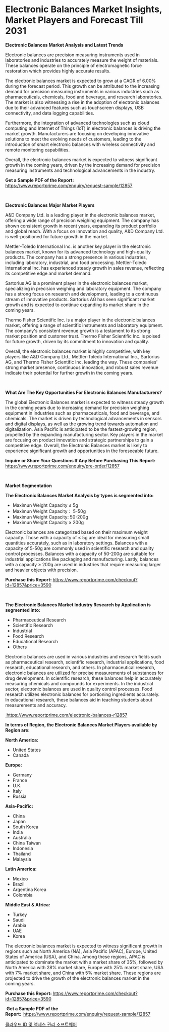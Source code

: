 <p><h1>Electronic Balances Market Insights, Market Players and Forecast Till 2031</h1></p><p><strong>Electronic Balances Market Analysis and Latest Trends</strong></p>
<p><p>Electronic balances are precision measuring instruments used in laboratories and industries to accurately measure the weight of materials. These balances operate on the principle of electromagnetic force restoration which provides highly accurate results.</p><p>The electronic balances market is expected to grow at a CAGR of 6.00% during the forecast period. This growth can be attributed to the increasing demand for precision measuring instruments in various industries such as pharmaceuticals, chemicals, food and beverage, and research laboratories. The market is also witnessing a rise in the adoption of electronic balances due to their advanced features such as touchscreen displays, USB connectivity, and data logging capabilities.</p><p>Furthermore, the integration of advanced technologies such as cloud computing and Internet of Things (IoT) in electronic balances is driving the market growth. Manufacturers are focusing on developing innovative solutions to meet the evolving needs of customers, leading to the introduction of smart electronic balances with wireless connectivity and remote monitoring capabilities.</p><p>Overall, the electronic balances market is expected to witness significant growth in the coming years, driven by the increasing demand for precision measuring instruments and technological advancements in the industry.</p></p>
<p><strong>Get a Sample PDF of the Report:&nbsp;</strong> <a href="https://www.reportprime.com/enquiry/request-sample/12857">https://www.reportprime.com/enquiry/request-sample/12857</a></p>
<p>&nbsp;</p>
<p><strong>Electronic Balances Major Market Players</strong></p>
<p><p>A&D Company Ltd. is a leading player in the electronic balances market, offering a wide range of precision weighing equipment. The company has shown consistent growth in recent years, expanding its product portfolio and global reach. With a focus on innovation and quality, A&D Company Ltd. is well-positioned for future growth in the market.</p><p>Mettler-Toledo International Inc. is another key player in the electronic balances market, known for its advanced technology and high-quality products. The company has a strong presence in various industries, including laboratory, industrial, and food processing. Mettler-Toledo International Inc. has experienced steady growth in sales revenue, reflecting its competitive edge and market demand.</p><p>Sartorius AG is a prominent player in the electronic balances market, specializing in precision weighing and laboratory equipment. The company has a strong focus on research and development, leading to a continuous stream of innovative products. Sartorius AG has seen significant market growth and is expected to continue expanding its market share in the coming years.</p><p>Thermo Fisher Scientific Inc. is a major player in the electronic balances market, offering a range of scientific instruments and laboratory equipment. The company's consistent revenue growth is a testament to its strong market position and customer trust. Thermo Fisher Scientific Inc. is poised for future growth, driven by its commitment to innovation and quality.</p><p>Overall, the electronic balances market is highly competitive, with key players like A&D Company Ltd., Mettler-Toledo International Inc., Sartorius AG, and Thermo Fisher Scientific Inc. leading the way. These companies' strong market presence, continuous innovation, and robust sales revenue indicate their potential for further growth in the coming years.</p></p>
<p>&nbsp;</p>
<p><strong>What Are The Key Opportunities For Electronic Balances Manufacturers?</strong></p>
<p><p>The global Electronic Balances market is expected to witness steady growth in the coming years due to increasing demand for precision weighing equipment in industries such as pharmaceuticals, food and beverage, and chemicals. The market is driven by technological advancements in sensors and digital displays, as well as the growing trend towards automation and digitalization. Asia Pacific is anticipated to be the fastest-growing region, propelled by the expanding manufacturing sector. Key players in the market are focusing on product innovation and strategic partnerships to gain a competitive edge. Overall, the Electronic Balances market is likely to experience significant growth and opportunities in the foreseeable future.</p></p>
<p><strong>Inquire or Share Your Questions If Any Before Purchasing This Report:</strong> <a href="https://www.reportprime.com/enquiry/pre-order/12857">https://www.reportprime.com/enquiry/pre-order/12857</a></p>
<p>&nbsp;</p>
<p><strong>Market Segmentation</strong></p>
<p><strong>The Electronic Balances Market Analysis by types is segmented into:</strong></p>
<p><ul><li>Maximun Weight Capacity ≤ 5g</li><li>Maximun Weight Capacity： 5-50g</li><li>Maximun Weight Capacity: 50-200g</li><li>Maximun Weight Capacity ≥ 200g</li></ul></p>
<p><p>Electronic balances are categorized based on their maximum weight capacity. Those with a capacity of ≤ 5g are ideal for measuring small quantities accurately, such as in laboratory settings. Balances with a capacity of 5-50g are commonly used in scientific research and quality control processes. Balances with a capacity of 50-200g are suitable for industrial applications like packaging and manufacturing. Lastly, balances with a capacity ≥ 200g are used in industries that require measuring larger and heavier objects with precision.</p></p>
<p><strong>Purchase this Report:&nbsp;</strong><a href="https://www.reportprime.com/checkout?id=12857&price=3590">https://www.reportprime.com/checkout?id=12857&price=3590</a></p>
<p>&nbsp;</p>
<p><strong>The Electronic Balances Market Industry Research by Application is segmented into:</strong></p>
<p><ul><li>Pharmaceutical Research</li><li>Scientific Research</li><li>Industrial</li><li>Food Research</li><li>Educational Research</li><li>Others</li></ul></p>
<p><p>Electronic balances are used in various industries and research fields such as pharmaceutical research, scientific research, industrial applications, food research, educational research, and others. In pharmaceutical research, electronic balances are utilized for precise measurements of substances for drug development. In scientific research, these balances help in accurately measuring chemicals and compounds for experiments. In the industrial sector, electronic balances are used in quality control processes. Food research utilizes electronic balances for portioning ingredients accurately. In educational research, these balances aid in teaching students about measurements and accuracy.</p></p>
<p><a href="https://www.reportprime.com/electronic-balances-r12857">&nbsp;https://www.reportprime.com/electronic-balances-r12857</a></p>
<p><strong>In terms of Region, the Electronic Balances Market Players available by Region are:</strong></p>
<p>
    <p> <strong> North America: </strong>
        <ul>
            <li>United States</li>
            <li>Canada</li>
        </ul>
        </p> 
    <p> <strong> Europe: </strong>
        <ul>
            <li>Germany</li>
            <li>France</li>
            <li>U.K.</li>
            <li>Italy</li>
            <li>Russia</li>
        </ul>
        </p> 
    <p> <strong> Asia-Pacific: </strong>
        <ul>
            <li>China</li>
            <li>Japan</li>
            <li>South Korea</li>
            <li>India</li>
            <li>Australia</li>
            <li>China Taiwan</li>
            <li>Indonesia</li>
            <li>Thailand</li>
            <li>Malaysia</li>
        </ul>
        </p> 
    <p> <strong> Latin America: </strong>
        <ul>
            <li>Mexico</li>
            <li>Brazil</li>
            <li>Argentina Korea</li>
            <li>Colombia</li>
        </ul>
        </p> 
    <p> <strong> Middle East & Africa: </strong>
        <ul>
            <li>Turkey</li>
            <li>Saudi</li>
            <li>Arabia</li>
            <li>UAE</li>
            <li>Korea</li>
        </ul>
    </p>
    </p>
<p><p>The electronic balances market is expected to witness significant growth in regions such as North America (NA), Asia Pacific (APAC), Europe, United States of America (USA), and China. Among these regions, APAC is anticipated to dominate the market with a market share of 35%, followed by North America with 28% market share, Europe with 25% market share, USA with 7% market share, and China with 5% market share. These regions are projected to drive the growth of the electronic balances market in the coming years.</p></p>
<p><strong>Purchase this Report: </strong><a href="https://www.reportprime.com/checkout?id=12857&price=3590">https://www.reportprime.com/checkout?id=12857&price=3590</a></p>
<p>&nbsp;<strong>Get a Sample PDF of the Report:&nbsp;&nbsp;</strong><a href="https://www.reportprime.com/enquiry/request-sample/12857">https://www.reportprime.com/enquiry/request-sample/12857</a></p>
<p><strong></strong></p>
<p><p><a href="https://github.com/sougarounis/Market-Research-Report-List-4/blob/main/674589171954.md">클라우드 ID 및 액세스 관리 소프트웨어</a></p></p>
